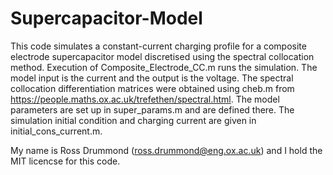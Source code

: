 # Supercapacitor-Model
This code simulates a constant-current charging profile for a composite electrode supercapacitor model discretised using the spectral collocation method. Execution of Composite_Electrode_CC.m runs the simulation. The model input is the current and the output is the voltage. The spectral collocation differentiation matrices were obtained using cheb.m from https://people.maths.ox.ac.uk/trefethen/spectral.html.  The model parameters are set up in super_params.m and are defined there. The simulation initial condition and charging current are given in initial_cons_current.m.


My name is Ross Drummond (ross.drummond@eng.ox.ac.uk) and I hold the MIT licencse for this code. 
